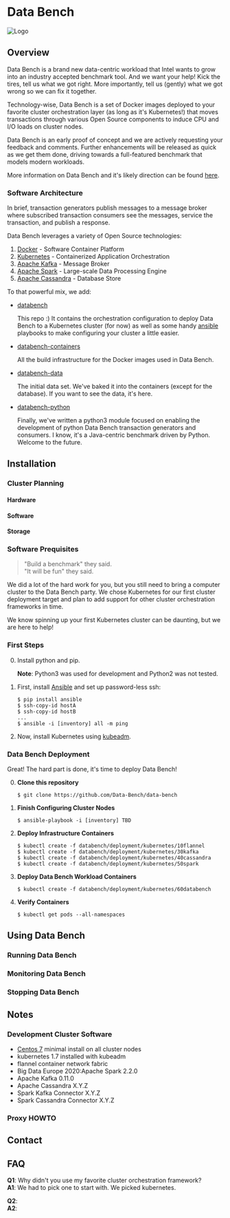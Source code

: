 <!--

   Copyright 2017 Intel Corporation

   Licensed under the Apache License, Version 2.0 (the "License");
   you may not use this file except in compliance with the License.
   You may obtain a copy of the License at

       http://www.apache.org/licenses/LICENSE-2.0

   Unless required by applicable law or agreed to in writing, software
   distributed under the License is distributed on an "AS IS" BASIS,
   WITHOUT WARRANTIES OR CONDITIONS OF ANY KIND, either express or implied.
   See the License for the specific language governing permissions and
   limitations under the License.
    
-->
# Data Bench

![Logo](https://github.com/data-bench/data-bench/raw/master/images/DataBench002.png)

## Overview

Data Bench is a brand new data-centric workload that Intel wants to
grow into an industry accepted benchmark tool. And we want your
help! Kick the tires, tell us what we got right. More importantly,
tell us (gently) what we got wrong so we can fix it together.

Technology-wise, Data Bench is a set of Docker images deployed to your
favorite cluster orchestration layer (as long as it's Kubernetes!)
that moves transactions through various Open Source components to
induce CPU and I/O loads on cluster nodes.

Data Bench is an early proof of concept and we are actively requesting
your feedback and comments. Further enhancements will be released as
quick as we get them done, driving towards a full-featured benchmark
that models modern workloads.

More information on Data Bench and it's likely direction can be
found [here][fowler0]. 

### Software Architecture

In brief, transaction generators publish messages to a message
broker where subscribed transaction consumers see the messages,
service the transaction, and publish a response. 

Data Bench leverages a variety of Open Source technologies:

1. [Docker][5] - Software Container Platform
1. [Kubernetes][1] - Containerized Application Orchestration
1. [Apache Kafka][6] - Message Broker
1. [Apache Spark][7] - Large-scale Data Processing Engine
1. [Apache Cassandra][8] - Database Store

To that powerful mix, we add:

* [databench][19]

	This repo :) It contains the orchestration configuration to
	deploy Data Bench to a Kubernetes cluster (for now) as well
	as some handy [ansible][15] playbooks to make configuring
	your cluster a little easier.

* [databench-containers][9]

	All the build infrastructure for the Docker images used in Data
	Bench.

* [databench-data][10]

	The initial data set. We've baked it into the containers (except
	for the database). If you want to see the data, it's here.

* [databench-python][11]

	Finally, we've written a python3 module focused on enabling the
	development of python Data Bench transaction generators and
	consumers. I know, it's a Java-centric benchmark driven by Python.
	Welcome to the future.
	

## Installation

### Cluster Planning
#### Hardware
<!--
What sort of minimum hardware requirements: node counts, CPUs, etc
-->
#### Software
<!--
What sort of software is required before we start talking about
running Data Bench
-->
#### Storage
<!--
Talk about data storage requirements here.
-->

### Software Prequisites

> "Build a benchmark" they said.<br>
> "It will be fun" they said.

We did a lot of the hard work for you, but you still need to bring a
computer cluster to the Data Bench party. We chose Kubernetes for our
first cluster deployment target and plan to add support for other
cluster orchestration frameworks in time. 

We know spinning up your first Kubernetes cluster can be daunting, but
we are here to help!

### First Steps

0. Install python and pip.

   **Note**: Python3 was used for development and Python2 was not tested.

0. First, install [Ansible][15] and set up password-less ssh:

	```
	$ pip install ansible
	$ ssh-copy-id hostA
	$ ssh-copy-id hostB
	...
	$ ansible -i [inventory] all -m ping
	```

0. Now, install Kubernetes using [kubeadm][2].

### Data Bench Deployment

Great! The hard part is done, it's time to deploy Data Bench!

0. **Clone this repository**

	```
	$ git clone https://github.com/Data-Bench/data-bench
	```

0. **Finish Configuring Cluster Nodes**

	```
	$ ansible-playbook -i [inventory] TBD
	```

0. **Deploy Infrastructure Containers**

	```
	$ kubectl create -f databench/deployment/kubernetes/10flannel
	$ kubectl create -f databench/deployment/kubernetes/30kafka
	$ kubectl create -f databench/deployment/kubernetes/40cassandra
	$ kubectl create -f databench/deployment/kubernetes/50spark
	```

0. **Deploy Data Bench Workload Containers**

	```
	$ kubectl create -f databench/deployment/kubernetes/60databench
	```

0. **Verify Containers**

	```
	$ kubectl get pods --all-namespaces
	```

## Using Data Bench

### Running Data Bench

### Monitoring Data Bench

### Stopping Data Bench

## Notes

### Development Cluster Software

<!-- need links for all these things -->
* [Centos 7][2] minimal install on all cluster nodes
* kubernetes 1.7 installed with kubeadm 
* flannel container network fabric
* Big Data Europe 2020:Apache Spark 2.2.0
* Apache Kafka 0.11.0
* Apache Cassandra X.Y.Z
* Spark Kafka Connector X.Y.Z
* Spark Cassandra Connector X.Y.Z

### Proxy HOWTO


## Contact

## FAQ

**Q1**: Why didn't you use my favorite cluster orchestration framework?<br>
**A1**: We had to pick one to start with. We picked kubernetes.
<br>

**Q2**: <br>
**A2**:
<br>

[0]: http://intel.com
[1]: http://kubernetes.io
[2]: http://centos.org
[3]: https://kubernetes.io/docs/setup/independent/create-cluster-kubeadm/
[4]: https://kubernetes.io/docs/getting-started-guides/minikube/
[5]: https://docker.com
[6]: https://kafka.apache.org
[7]: https://spark.apache.org
[8]: https://cassandra.apache.org
[9]: http://github.com/Data-Bench/data-bench-containers
[10]: http://github.com/Data-Bench/data-bench-data
[11]: http://github.com/Data-Bench/data-bench-python
[12]: https://docs.docker.com/docker-cloud/cloud-swarm/
[13]: http://docs.ansible.com/ansible/latest/playbooks.html
[14]: http://docs.ansible.com/ansible/latest/inventory.html
[15]: http://docs.ansible.com/ansible/latest/intro_installation.html
[16]: https://www.tecmint.com/ssh-passwordless-login-using-ssh-keygen-in-5-easy-steps/
[17]: https://kafka.apache.org/documentation/
[18]: https://coreos.com/flannel/docs/latest/
[19]: https://github.com/Data-Bench/data-bench
[fowler0]: https://where-ever-fowlers-document-lands

